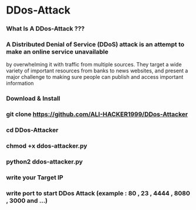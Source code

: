 # DDos-Attack 
### What Is A DDos-Attack ???

### A Distributed Denial of Service (DDoS) attack is an attempt to make an online service unavailable 
by overwhelming it with traffic from multiple sources. They target a wide variety of important resources
from banks to news websites, and present a major challenge to making sure people can publish and access important information

### Download & Install

### git clone https://github.com/ALI-HACKER1999/DDos-Attacker

### cd DDos-Attacker

### chmod +x ddos-attacker.py

### python2 ddos-attacker.py

### write your Target IP

### write  port to start DDos Attack (example : 80 , 23 , 4444 , 8080 , 3000 and ...)
